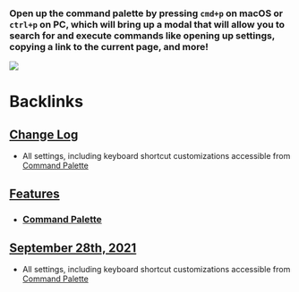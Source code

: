 ### Open up the command palette by pressing `cmd+p` on macOS or `ctrl+p` on PC, which will bring up a modal that will allow you to search for and execute commands like opening up settings, copying a link to the current page, and more!
![](https://firebasestorage.googleapis.com/v0/b/firescript-577a2.appspot.com/o/imgs%2Fapp%2Fhelp-documentation%2FVtvhW6XX7x.gif?alt=media&token=fb48c9bb-77f9-455f-979e-2e0dd8f3bfc7)

# Backlinks
## [Change Log](<Change Log.md>)
- All settings, including keyboard shortcut customizations accessible from [Command Palette](<Command Palette.md>)

## [Features](<Features.md>)
- ### [Command Palette](<Command Palette.md>)

## [September 28th, 2021](<September 28th, 2021.md>)
- All settings, including keyboard shortcut customizations accessible from [Command Palette](<Command Palette.md>)

